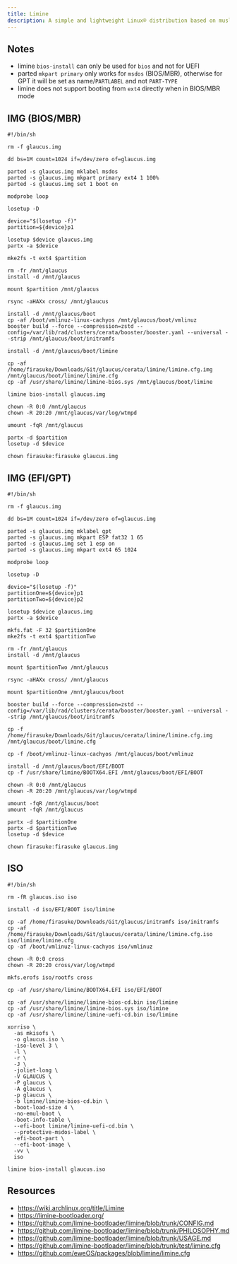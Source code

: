 ```yaml
---
title: Limine
description: A simple and lightweight Linux® distribution based on musl libc and toybox
---
```


## Notes
- limine `bios-install` can only be used for `bios` and not for UEFI
- parted `mkpart primary` only works for `msdos` (BIOS/MBR), otherwise for GPT it will be set as name/`PARTLABEL` and not `PART-TYPE`
- limine does not support booting from `ext4` directly when in BIOS/MBR mode

## IMG (BIOS/MBR)
```Shell
#!/bin/sh

rm -f glaucus.img

dd bs=1M count=1024 if=/dev/zero of=glaucus.img

parted -s glaucus.img mklabel msdos
parted -s glaucus.img mkpart primary ext4 1 100%
parted -s glaucus.img set 1 boot on

modprobe loop

losetup -D

device="$(losetup -f)"
partition=${device}p1

losetup $device glaucus.img
partx -a $device

mke2fs -t ext4 $partition

rm -fr /mnt/glaucus
install -d /mnt/glaucus

mount $partition /mnt/glaucus

rsync -aHAXx cross/ /mnt/glaucus

install -d /mnt/glaucus/boot
cp -af /boot/vmlinuz-linux-cachyos /mnt/glaucus/boot/vmlinuz
booster build --force --compression=zstd --config=/var/lib/rad/clusters/cerata/booster/booster.yaml --universal --strip /mnt/glaucus/boot/initramfs

install -d /mnt/glaucus/boot/limine

cp -af /home/firasuke/Downloads/Git/glaucus/cerata/limine/limine.cfg.img /mnt/glaucus/boot/limine/limine.cfg
cp -af /usr/share/limine/limine-bios.sys /mnt/glaucus/boot/limine

limine bios-install glaucus.img

chown -R 0:0 /mnt/glaucus
chown -R 20:20 /mnt/glaucus/var/log/wtmpd

umount -fqR /mnt/glaucus

partx -d $partition
losetup -d $device

chown firasuke:firasuke glaucus.img
```

## IMG (EFI/GPT)
```Shell
#!/bin/sh

rm -f glaucus.img

dd bs=1M count=1024 if=/dev/zero of=glaucus.img

parted -s glaucus.img mklabel gpt
parted -s glaucus.img mkpart ESP fat32 1 65
parted -s glaucus.img set 1 esp on
parted -s glaucus.img mkpart ext4 65 1024

modprobe loop

losetup -D

device="$(losetup -f)"
partitionOne=${device}p1
partitionTwo=${device}p2

losetup $device glaucus.img
partx -a $device

mkfs.fat -F 32 $partitionOne
mke2fs -t ext4 $partitionTwo

rm -fr /mnt/glaucus
install -d /mnt/glaucus

mount $partitionTwo /mnt/glaucus

rsync -aHAXx cross/ /mnt/glaucus

mount $partitionOne /mnt/glaucus/boot

booster build --force --compression=zstd --config=/var/lib/rad/clusters/cerata/booster/booster.yaml --universal --strip /mnt/glaucus/boot/initramfs

cp -f /home/firasuke/Downloads/Git/glaucus/cerata/limine/limine.cfg.img /mnt/glaucus/boot/limine.cfg

cp -f /boot/vmlinuz-linux-cachyos /mnt/glaucus/boot/vmlinuz

install -d /mnt/glaucus/boot/EFI/BOOT
cp -f /usr/share/limine/BOOTX64.EFI /mnt/glaucus/boot/EFI/BOOT

chown -R 0:0 /mnt/glaucus
chown -R 20:20 /mnt/glaucus/var/log/wtmpd

umount -fqR /mnt/glaucus/boot
umount -fqR /mnt/glaucus

partx -d $partitionOne
partx -d $partitionTwo
losetup -d $device

chown firasuke:firasuke glaucus.img
```

## ISO
```Shell
#!/bin/sh

rm -fR glaucus.iso iso

install -d iso/EFI/BOOT iso/limine

cp -af /home/firasuke/Downloads/Git/glaucus/initramfs iso/initramfs
cp -af /home/firasuke/Downloads/Git/glaucus/cerata/limine/limine.cfg.iso iso/limine/limine.cfg
cp -af /boot/vmlinuz-linux-cachyos iso/vmlinuz

chown -R 0:0 cross
chown -R 20:20 cross/var/log/wtmpd

mkfs.erofs iso/rootfs cross

cp -af /usr/share/limine/BOOTX64.EFI iso/EFI/BOOT

cp -af /usr/share/limine/limine-bios-cd.bin iso/limine
cp -af /usr/share/limine/limine-bios.sys iso/limine
cp -af /usr/share/limine/limine-uefi-cd.bin iso/limine

xorriso \
  -as mkisofs \
  -o glaucus.iso \
  -iso-level 3 \
  -l \
  -r \
  -J \
  -joliet-long \
  -V GLAUCUS \
  -P glaucus \
  -A glaucus \
  -p glaucus \
  -b limine/limine-bios-cd.bin \
  -boot-load-size 4 \
  -no-emul-boot \
  -boot-info-table \
  --efi-boot limine/limine-uefi-cd.bin \
  --protective-msdos-label \
  -efi-boot-part \
  --efi-boot-image \
  -vv \
  iso

limine bios-install glaucus.iso
```

## Resources
- https://wiki.archlinux.org/title/Limine
- https://limine-bootloader.org/
- https://github.com/limine-bootloader/limine/blob/trunk/CONFIG.md
- https://github.com/limine-bootloader/limine/blob/trunk/PHILOSOPHY.md
- https://github.com/limine-bootloader/limine/blob/trunk/USAGE.md
- https://github.com/limine-bootloader/limine/blob/trunk/test/limine.cfg
- https://github.com/eweOS/packages/blob/limine/limine.cfg
